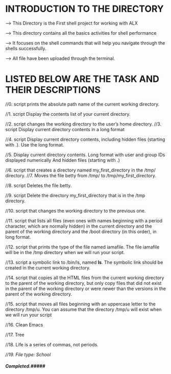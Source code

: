 # INTRODUCTION TO THE DIRECTORY

--> This Directory is the First shell project for working with ALX

--> This directory contains all the basics activities for shell performance

--> It focuses on the shell commands that will help you navigate through the shells successfully.

--> All file have been uploaded through the terminal.
# LISTED BELOW ARE THE TASK AND THEIR DESCRIPTIONS

//0. script prints the absolute path name of the current working directory.

//1. script Display the contents list of your current directory.

//2. script changes the working directory to the user’s home directory.
//3. script Display current directory contents in a long format

//4. script Display current directory contents, including hidden files (starting with .). Use the long format.

//5. Display current directory contents. Long format with user and group IDs displayed numerically And hidden files (starting with .)

//6. script that creates a directory named my_first_directory in the /tmp/ directory.
//7. Moves the file betty from /tmp/ to /tmp/my_first_directory.

//8. script Deletes the file betty.

//9. script Delete the directory my_first_directory that is in the /tmp directory.

//10. script that changes the working directory to the previous one.

//11. script that lists all files (even ones with names beginning with a period character, which are normally hidden) in the current directory and the parent of the working directory and the /boot directory (in this order), in long format.

//12. script that prints the type of the file named iamafile. The file iamafile will be in the /tmp directory when we will run your script.

//13. script a symbolic link to /bin/ls, named __ls__. The symbolic link should be created in the current working directory.

//14. script that copies all the HTML files from the current working directory to the parent of the working directory, but only copy files that did not exist in the parent of the working directory or were newer than the versions in the parent of the working directory.

//15. script that moves all files beginning with an uppercase letter to the directory /tmp/u. You can assume that the directory /tmp/u will exist when we will run your script

//16. Clean Emacs

//17. Tree 

//18. Life is a series of commas, not periods.

_//19. File type: School_

##### Completed.#####
